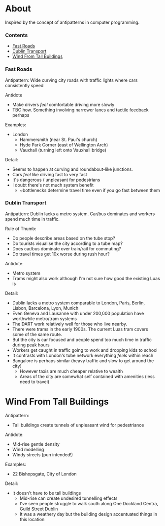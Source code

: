 # About
Inspired by the concept of antipatterns in computer programming.

### Contents
* [Fast Roads](#fast-roads)
* [Dublin Transport](#dublin-transport)
* [Wind From Tall Buildings](#wind-from-tall-buildings)

### Fast Roads
Antipattern: Wide curving city roads with traffic lights where cars consistently speed

Antidote
* Make drivers *feel* comfortable driving more slowly
* TBC how. Something involving narrower lanes and tactile feedback perhaps

Examples:
* London
    * Hammersmith (near St. Paul's church)
    * Hyde Park Corner (east of Wellington Arch)
    * Vauxhall (turning left onto Vauxhall bridge)

Detail:
* Seems to happen at curving and roundabout-like junctions.
* Cars *feel* like driving fast to very fast
* It's dangerous / unpleasant for pedestrians
* I doubt there's not much system benefit
    * ~bottlenecks determine travel time even if you go fast between them

### Dublin Transport 
Antipattern: Dublin lacks a metro system. Car/bus dominates and workers spend much time in traffic.

Rule of Thumb:
* Do people describe areas based on the tube stop?
* Do tourists visualise the city according to a tube map?
* Does car/bus dominate over train/rail for commuting?
* Do travel times get 10x worse during rush hour?

Antidote:
* Metro system
* Trams might also work although I'm not sure how good the existing Luas is

Detail:
* Dublin lacks a metro system comparable to London, Paris, Berlin, Lisbon, Barcelona, Lyon, Munich
* Even Geneva and Lausanne with under 200,000 population have worthwhile metro/tram systems
* The DART work relatively well for those who live nearby.
* There were trams in the early 1900s. The current Luas tram covers some of the same route.
* But the city is car focused and people spend too much time in traffic during peak hours
* Workers get caught in traffic going to work and dropping kids to school
* It contrasts with London's tube network everything *feels* within reach
* Bangalore is perhaps similar (heavy traffic and slow to get around the city)
    * However taxis are much cheaper relative to wealth
    * Areas of the city are somewhat self contained with amenities (less need to travel)

# Wind From Tall Buildings
Antipattern:
* Tall buildings create tunnels of unpleasant wind for pedestriance

Antidote:
* Mid-rise gentle density
* Wind modelling
* Windy streets (pun intended!)

Examples:
* 22 Bishopsgate, City of London

Detail:
* It doesn't have to be tall buildings
    * Mid-rise can create undesired tunnelling effects
    * I've seen people struggle to walk south along One Dockland Centra, Guild Street Dublin
    * It was a weathery day but the building design accentuated things in this location
